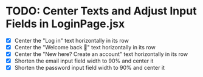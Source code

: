 # TODO: Center Texts and Adjust Input Fields in LoginPage.jsx

- [x] Center the "Log in" text horizontally in its row
- [x] Center the "Welcome back 👋" text horizontally in its row
- [x] Center the "New here? Create an account" text horizontally in its row
- [x] Shorten the email input field width to 90% and center it
- [x] Shorten the password input field width to 90% and center it
